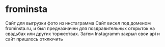 # frominsta
Сайт для выгрузки фото из инстаграмма
Сайт висел под доменом frominsta.ru, и был предназначен для поздравительных открыток на свадьбах или других торжествах.
Затем Instagramm закрыл свои api и сайт пришлось отключить

